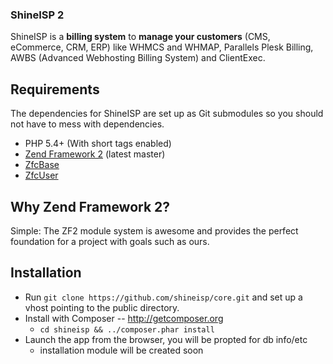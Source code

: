 ### ShineISP 2
ShineISP is a **billing system** to **manage your customers** (CMS, eCommerce, CRM, ERP) like WHMCS and WHMAP, Parallels Plesk Billing, AWBS (Advanced Webhosting Billing System) and ClientExec.

Requirements
------------

The dependencies for ShineISP are set up as Git submodules so you should not have to mess with dependencies.

* PHP 5.4+ (With short tags enabled)
* [Zend Framework 2](https://github.com/zendframework/zf2) (latest master)
* [ZfcBase](https://github.com/ZF-Commons/ZfcBase)
* [ZfcUser](https://github.com/ZF-Commons/ZfcUser)

Why Zend Framework 2?
---------------------

Simple: The ZF2 module system is awesome and provides the perfect foundation for
a project with goals such as ours.

Installation
------------

* Run `git clone https://github.com/shineisp/core.git` and
  set up a vhost pointing to the public directory.
* Install with Composer -- http://getcomposer.org
  * `cd shineisp && ../composer.phar install`
* Launch the app from the browser, you will be propted for db info/etc
  * installation module will be created soon
 